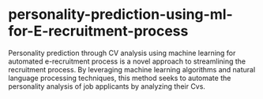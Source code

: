 # personality-prediction-using-ml-for-E-recruitment-process
 Personality prediction through CV analysis using machine learning for automated e-recruitment process is a novel approach to streamlining the recruitment process. By leveraging machine learning algorithms and natural language processing techniques, this method seeks to automate the personality analysis of job applicants by analyzing their Cvs.
